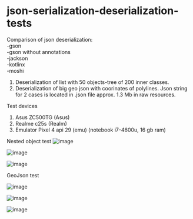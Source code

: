 # json-serialization-deserialization-tests

Comparison of json deserialization:
  <br />-gson
  <br />-gson without annotations
  <br />-jackson 
  <br />-kotlinx
  <br />-moshi 
  
  1) Deserialization of list with 50 objects-tree of 200 inner classes.
  2) Deserialization of big geo json with coorinates of polylines.
  Json string for 2 cases is located in .json file approx. 1.3 Mb in raw resources.

  Test devices
  1) Asus ZC500TG (Asus)
  2) Realme c25s (Realm)
  3) Emulator Pixel 4 api 29 (emu) (notebook i7-4600u, 16 gb ram)

Nested object test 
![image](https://user-images.githubusercontent.com/18057056/190706053-388c0293-2df9-4d8c-9cd7-52d3769b72e7.png)

![image](https://user-images.githubusercontent.com/18057056/190706116-abafa661-b02a-43cd-b06c-3f0e8d6d5052.png)

![image](https://user-images.githubusercontent.com/18057056/190706158-ca5a8bd9-18ea-4c5b-8771-cbd4b0bc6b3e.png)

GeoJson test

![image](https://user-images.githubusercontent.com/18057056/190706238-321d6ab5-16ed-4a88-923f-084ead0e8e67.png)

![image](https://user-images.githubusercontent.com/18057056/190706308-e1d72940-090e-4227-902c-1fe78bd9a059.png)

![image](https://user-images.githubusercontent.com/18057056/190706373-a4b29ec4-a593-46da-b399-b5bb5f09e3be.png)
